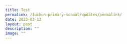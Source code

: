 ```yaml
---
title: Test
permalink: /fuchun-primary-school/updates/permalink/
date: 2023-03-12
layout: post
description: ""
image: ""
---
```

